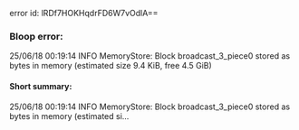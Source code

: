 error id: lRDf7HOKHqdrFD6W7vOdlA==
### Bloop error:

25/06/18 00:19:14 INFO MemoryStore: Block broadcast_3_piece0 stored as bytes in memory (estimated size 9.4 KiB, free 4.5 GiB)
#### Short summary: 

25/06/18 00:19:14 INFO MemoryStore: Block broadcast_3_piece0 stored as bytes in memory (estimated si...